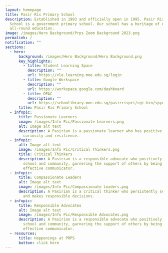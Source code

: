 ```yaml
---
layout: homepage
title: Pasir Ris Primary School
description: Established in 1993 and officially open in 1995. Pasir Ris Primary
  School is a government primary school. Our school has a heritage of excellent
  all-round education.
image: /images/Hero Background/Prps Zoom Background 2023.png
permalink: /
notification: ""
sections:
  - hero:
      background: /images/Hero Background/Hero Background.png
      key_highlights:
        - title: Student Learning Space
          description: ""
          url: https://vle.learning.moe.edu.sg/login
        - title: Google Workspace
          description: ""
          url: https://workspace.google.com/dashboard
        - title: OPAC
          description: ""
          url: https://schoolibrary.moe.edu.sg/pasirrispri/cgi-bin/spydus.exe/MSGTRN/WPAC/HOME
      title: Pasir Ris Primary School
  - infopic:
      title: Passionate Learners
      image: /images/Info Pic/Passionate Learners.png
      alt: Image alt text
      description: A Pasirian is a passionate learner who has positive self-esteem,
        curiosity and resilience.
  - infopic:
      alt: Image alt text
      image: /images/Info Pic/Critical Thinkers.png
      title: Critical Thinkers
      description: A Pasirian is a responsible advocate who positively influences the
        school and community, garnering the support of others by being an
        effective communicator.
  - infopic:
      title: Compassionate Leaders
      alt: Image alt text
      image: /images/Info Pic/Compassionate Leaders.png
      description: A Pasirian is a critical thinker who persistently seeks solutions
        and makes responsible decisions.
  - infopic:
      title: Responsible Advocates
      alt: Image alt text
      image: /images/Info Pic/Responsible Advocates.png
      description: A Pasirian is a responsible advocate who positively influences the
        school and community, garnering the support of others by being an
        effective communicator.
  - resources:
      title: Happenings at PRPS
      button: click here
---
```

